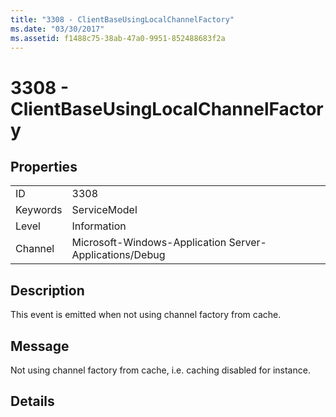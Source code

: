 ```yaml
---
title: "3308 - ClientBaseUsingLocalChannelFactory"
ms.date: "03/30/2017"
ms.assetid: f1488c75-38ab-47a0-9951-852488683f2a
---
```

# 3308 - ClientBaseUsingLocalChannelFactory
## Properties  
  
|||  
|-|-|  
|ID|3308|  
|Keywords|ServiceModel|  
|Level|Information|  
|Channel|Microsoft-Windows-Application Server-Applications/Debug|  
  
## Description  
 This event is emitted when not using channel factory from cache.  
  
## Message  
 Not using channel factory from cache, i.e. caching disabled for instance.  
  
## Details
